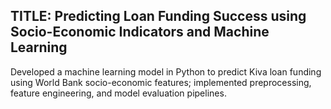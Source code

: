 ## TITLE: Predicting Loan Funding Success using Socio-Economic Indicators and Machine Learning 

Developed a machine learning model in Python to predict Kiva loan funding using World Bank socio-economic features; implemented preprocessing, feature engineering, and model evaluation pipelines.
